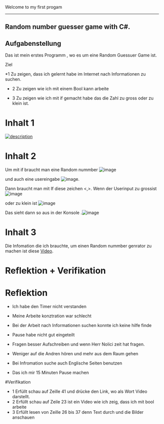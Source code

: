 Welcome to my first progam

---
Random number guesser game with C#.
---
## Aufgabenstellung
Das ist mein erstes Programm , wo es um  eine Random Guessuer Game ist.

Ziel

*1 Zu zeigen, dass ich gelernt habe im Internet nach Informationen zu suchen.

* 2 Zu zeigen wie ich mit einem Bool kann arbeite

* 3 Zu zeigen wie ich mit if gemacht habe das die Zahl zu gross oder zu klein ist.




# Inhalt 1

[![description](http://img.youtube.com/vi/MtC5P71g8kQ/0.jpg)](https://www.youtube.com/watch?v=MtC5P71g8kQ)

# Inhalt 2
Um  mit if braucht man eine Random nummber ![image](https://user-images.githubusercontent.com/89087875/134175954-ef84725e-6f28-41b3-9ea3-0f72b2b1b51d.png)


 und auch eine usereingabe ![image](https://user-images.githubusercontent.com/89087875/134176085-0caead37-31d3-42de-8627-a24092169d51.png). 
 
 Dann braucht man mit If diese zeichen <,>. Wenn der  Userinput zu grossist ![image](https://user-images.githubusercontent.com/89087875/134176850-f2f93c31-083f-4df0-be3d-19cfe7014360.png)
 
 
oder zu klein ist ![image](https://user-images.githubusercontent.com/89087875/134176696-4b5716de-c7c1-447d-8215-e2f7203b3206.png)


Das sieht dann so aus in der Konsole .![image](https://user-images.githubusercontent.com/89087875/134176394-32f1b9e1-9cbb-4d29-bd77-05aae793234f.png)

# Inhalt 3

Die Infomation  die ich brauchte, um einen Random nummber genrator zu machen ist diese [Video](https://www.youtube.com/watch?v=c-HEITd6zSw).

# Reflektion + Verifikation

# Reflektion
* Ich habe den Timer nicht verstanden
* Meine Arbeite konztration war schlecht
* Bei der Arbeit nach Informationen suchen konnte ich keine hilfe finde
* Pause habe  nicht gut eingeteilt

* Fragen besser Aufschreiben und wenn Herr Nolici zeit hat fragen.
* Weniger auf die Andren  hören und mehr aus dem Raum gehen
* Bei Infromation suche auch Englische Seiten benutzen
* Das ich mir 15 Minuten Pause machen

#Verifikation 
* 1 Erfüllt schau auf Zeille 41 und drücke den Link, wo als Wort Video darstellt.
* 2 Erfüllt schau auf Zeile 23 ist ein Video wie ich zeig, dass ich mit bool arbeite
* 3 Erfüllt lesen von Zeille 26 bis 37 denn Text durch und die Bilder anschauen

